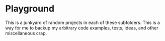 # Playground

This is a junkyard of random projects in each of these subfolders. This is a way
for me to backup my arbitrary code examples, tests, ideas, and other
miscellaneous crap.
